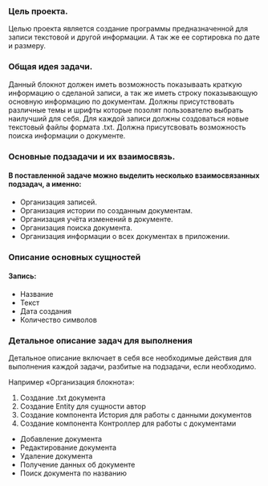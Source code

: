 ### Цель проекта.

Целью проекта является создание программы предназначенной для записи текстовой и другой информации. А так же ее сортировка по дате и размеру.

### Общая идея задачи.

Данный блокнот должен иметь возможность показываать краткую информацию о сделаной записи, а так же иметь строку показывающую основную информацию по документам. Должны присутствовать различные темы и шрифты которые позолят пользователю выбрать наилучший для себя. Для каждой записи должны создоваться новые текстовый файлы формата .txt. Должна присутсвовать возможность поиска информации о документе.

### Основные подзадачи и их взаимосвязь.

#### В поставленной задаче можно выделить несколько взаимосвязанных подзадач, а именно:

- Организация записей.
- Организация истории по созданным документам.
- Организация учёта изменений в документе.
- Организация поиска документа.
- Организация информации о всех документах в приложении.


### Описание основных сущностей

#### Запись:

- Название
- Текст
- Дата создания
- Количество символов

### Детальное описание задач для выполнения
Детальное описание включает в себя все необходимые действия для выполнения каждой задачи, разбитые на подзадачи, если необходимо.

Например «Организация блокнота»:

1. Создание .txt документа
2. Создание Entity для сущности автор
3. Создание компонента История для работы с данными документов
4. Создание компонента Контроллер для работы с документами
- Добавление документа
- Редактирование документа
- Удаление документа
- Получение данных об документе
- Поиск документа по названию
